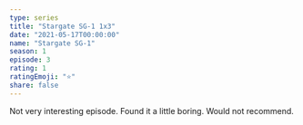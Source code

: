```yaml
---
type: series
title: "Stargate SG-1 1x3"
date: "2021-05-17T00:00:00"
name: "Stargate SG-1"
season: 1
episode: 3
rating: 1
ratingEmoji: "⭐️"
share: false
---
```


Not very interesting episode. Found it a little boring. Would not recommend.
